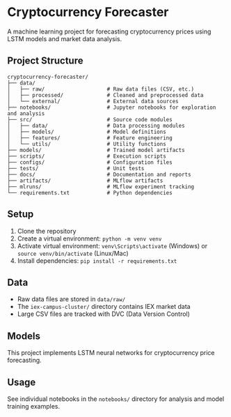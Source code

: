 # Cryptocurrency Forecaster

A machine learning project for forecasting cryptocurrency prices using LSTM models and market data analysis.

## Project Structure

```
cryptocurrency-forecaster/
├── data/
│   ├── raw/                    # Raw data files (CSV, etc.)
│   ├── processed/              # Cleaned and preprocessed data
│   └── external/               # External data sources
├── notebooks/                  # Jupyter notebooks for exploration and analysis
├── src/                        # Source code modules
│   ├── data/                   # Data processing modules
│   ├── models/                 # Model definitions
│   ├── features/               # Feature engineering
│   └── utils/                  # Utility functions
├── models/                     # Trained model artifacts
├── scripts/                    # Execution scripts
├── configs/                    # Configuration files
├── tests/                      # Unit tests
├── docs/                       # Documentation and reports
├── artifacts/                  # MLflow artifacts
├── mlruns/                     # MLflow experiment tracking
└── requirements.txt            # Python dependencies
```

## Setup

1. Clone the repository
2. Create a virtual environment: `python -m venv venv`
3. Activate virtual environment: `venv\Scripts\activate` (Windows) or `source venv/bin/activate` (Linux/Mac)
4. Install dependencies: `pip install -r requirements.txt`

## Data

- Raw data files are stored in `data/raw/`
- The `iex-campus-cluster/` directory contains IEX market data
- Large CSV files are tracked with DVC (Data Version Control)

## Models

This project implements LSTM neural networks for cryptocurrency price forecasting.

## Usage

See individual notebooks in the `notebooks/` directory for analysis and model training examples.
